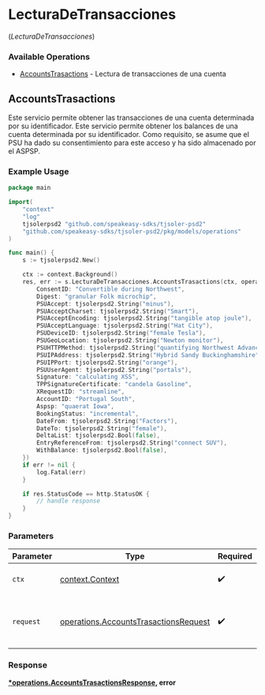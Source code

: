 # LecturaDeTransacciones
(*LecturaDeTransacciones*)

### Available Operations

* [AccountsTrasactions](#accountstrasactions) - Lectura de transacciones de una cuenta

## AccountsTrasactions

Este servicio permite obtener las transacciones de una cuenta determinada por su identificador. Este servicio permite obtener los balances de una cuenta determinada por su identificador. Como requisito, se asume que el PSU ha dado su consentimiento para este acceso y ha sido almacenado por el ASPSP.

### Example Usage

```go
package main

import(
	"context"
	"log"
	tjsolerpsd2 "github.com/speakeasy-sdks/tjsoler-psd2"
	"github.com/speakeasy-sdks/tjsoler-psd2/pkg/models/operations"
)

func main() {
    s := tjsolerpsd2.New()

    ctx := context.Background()
    res, err := s.LecturaDeTransacciones.AccountsTrasactions(ctx, operations.AccountsTrasactionsRequest{
        ConsentID: "Convertible during Northwest",
        Digest: "granular Folk microchip",
        PSUAccept: tjsolerpsd2.String("minus"),
        PSUAcceptCharset: tjsolerpsd2.String("Smart"),
        PSUAcceptEncoding: tjsolerpsd2.String("tangible atop joule"),
        PSUAcceptLanguage: tjsolerpsd2.String("Hat City"),
        PSUDeviceID: tjsolerpsd2.String("female Tesla"),
        PSUGeoLocation: tjsolerpsd2.String("Newton monitor"),
        PSUHTTPMethod: tjsolerpsd2.String("quantifying Northwest Advanced"),
        PSUIPAddress: tjsolerpsd2.String("Hybrid Sandy Buckinghamshire"),
        PSUIPPort: tjsolerpsd2.String("orange"),
        PSUUserAgent: tjsolerpsd2.String("portals"),
        Signature: "calculating XSS",
        TPPSignatureCertificate: "candela Gasoline",
        XRequestID: "streamline",
        AccountID: "Portugal South",
        Aspsp: "quaerat Iowa",
        BookingStatus: "incremental",
        DateFrom: tjsolerpsd2.String("Factors"),
        DateTo: tjsolerpsd2.String("female"),
        DeltaList: tjsolerpsd2.Bool(false),
        EntryReferenceFrom: tjsolerpsd2.String("connect SUV"),
        WithBalance: tjsolerpsd2.Bool(false),
    })
    if err != nil {
        log.Fatal(err)
    }

    if res.StatusCode == http.StatusOK {
        // handle response
    }
}
```

### Parameters

| Parameter                                                                                      | Type                                                                                           | Required                                                                                       | Description                                                                                    |
| ---------------------------------------------------------------------------------------------- | ---------------------------------------------------------------------------------------------- | ---------------------------------------------------------------------------------------------- | ---------------------------------------------------------------------------------------------- |
| `ctx`                                                                                          | [context.Context](https://pkg.go.dev/context#Context)                                          | :heavy_check_mark:                                                                             | The context to use for the request.                                                            |
| `request`                                                                                      | [operations.AccountsTrasactionsRequest](../../models/operations/accountstrasactionsrequest.md) | :heavy_check_mark:                                                                             | The request object to use for the request.                                                     |


### Response

**[*operations.AccountsTrasactionsResponse](../../models/operations/accountstrasactionsresponse.md), error**

